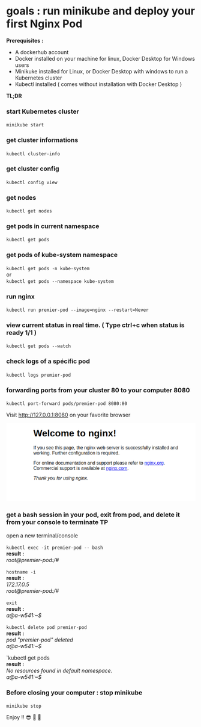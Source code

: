 # goals : run minikube and deploy your first Nginx Pod

**Prerequisites :**
- A dockerhub account
- Docker installed on your machine for linux, Docker Desktop for Windows users
- Minikuke installed for Linux, or Docker Desktop with windows to run a Kubernetes cluster
- Kubectl installed ( comes without installation with Docker Desktop )

**TL;DR**


### start Kubernetes cluster 
`minikube start`

### get cluster informations 
`kubectl cluster-info`

### get cluster config
`kubectl config view`

### get nodes  
`kubectl get nodes`

### get pods in current namespace
`kubectl get pods`

### get pods of kube-system namespace
`kubectl get pods -n kube-system`   
  or   
`kubectl get pods --namespace kube-system`

### run nginx 
`kubectl run premier-pod --image=nginx --restart=Never`

### view current status in real time. ( Type ctrl+c when status is ready 1/1 )
`kubectl get pods --watch`

### check logs of a spécific pod 
`kubectl logs premier-pod`

### forwarding ports from your cluster 80 to your computer 8080
`kubectl port-forward pods/premier-pod 8080:80`

Visit http://127.0.0.1:8080 on your favorite browser

![nginx_it_works](/resources/nginx_it_works.png "Your nginx server works at http://localhost:8080/")

### get a bash session in your pod, exit from pod, and delete it from your console to terminate TP
open a new terminal/console

`kubectl exec -it premier-pod -- bash`  
**result :**  
*root@premier-pod:/#*  

`hostname -i`  
**result :**  
*172.17.0.5*  
*root@premier-pod:/#*  

`exit`  
**result :**  
*a@a-w541:~$*  

`kubectl delete pod premier-pod`  
**result :**  
*pod "premier-pod" deleted*  
*a@a-w541:~$*  

`kubectl get pods  
**result :**  
*No resources found in default namespace.*  
*a@a-w541:~$*  



### Before closing your computer : stop minikube
`minikube stop`
 
  
 
 
Enjoy !! :sunglasses: :tropical_drink: :tropical_drink:

